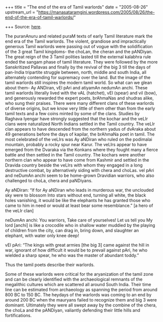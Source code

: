 +++
title = "The end of the era of Tamil warlords"
date = "2005-08-26"
upstream_url = "https://manasataramgini.wordpress.com/2005/08/26/the-end-of-the-era-of-tamil-warlords/"

+++
Source: [here](https://manasataramgini.wordpress.com/2005/08/26/the-end-of-the-era-of-tamil-warlords/).

The puranAnuru and related puraM texts of early Tamil literature mark the end era of the Tamil warlords. The violent, grandiose and impractically generous Tamil warlords were passing out of vogue with the solidification of the 3 great Tamil kingdoms- the choLan, the cheran and the pANDiyan. The great reign of the 3 Tamil polities lasted till the external kalabhra rule ended the sangam phase of tamil literature. They were followed by the more Sanskritized Pallavas and finally by the revival of the big 3 till the days of pan-India tripartite struggle between, north, middle and south India, all alternately contending for supremacy over the land. But the image of the tamil warlords still inspires the modern tamil world. So what can we glean about them- Ay ANDiran, vEl pAri and atiyamAn nedumAn anchi. These tamil warlords literally lived with the vAL (hatchet), vEl (spear) and vil (bow), and generously rewarded the expert poets, brAhmaNas and shudras alike, who sung their praises. There were many different clans of these warlords of diverse origins, but we know very little of them other than from the early tamil texts and a few coins minted by some of the clans. Studies by Raghava Iyengar have strongly suggested that the kochar and the veLIr clans were naturalized North Indians settled in the Tamil country. The veLIr clan appears to have descended from the northern yadus of dvAraka about 49 generations before the days of kapilar, the brAhmaNa poet in tamil. The most celebrated of the veLIrs was Ay aNDiran who ruled on the podimalai mountain, probably a rocky spur near Karur. The veLIrs appear to have emerged from the Dvaraka via the Konkans where they fought many a fierce battle and then settled in the Tamil country. The kochars were another northern clan who appear to have come from Kashmir and settled in the Dravida country beside the veLIrs with whom they engaged in a long destructive combat, by alternatively siding with chera and choLas. vel pAri and neDumAn anchi seem to be home-grown Dravidian warriors, who also challenged to choLa, chera and paNDiyans.

Ay aNDiran: “If for Ay aNDiran who leads in murderous war, the unclouded sky were to blossom Into stars without end, turning all white, the black holes vanishing, it would be like the elephants he has granted those who came to him in need or would at least bear some resemblance.” \[a hero of the veLIr clan\]

neDumAn anchi: You warriors, Take care of yourselves! Let us tell you My lord \[anchi\] is like a crocodile who in shallow water muddied by the playing of children from the city, can drag in, bring down, and slaughter an elephant, with water only knee deep!

vEl pAri: “The kings with great armies \[the big 3\] came against the hill in war, ignorant of how difficult it would be to prevail against pAri, he who wielded a sharp spear, he who was the master of abundant toddy.”

Thus the tamil poets describe their warlords.

Some of these warlords were critical for the aryanization of the tamil zone and can be clearly identified with the archaeological remnants of the megalithic cultures which are scattered all around South India. Their time line can be estimated from archaeology as spanning the period from around 800 BC to 150 BC. The heydays of the warlords was coming to an end by around 200 BC when the mauryans failed to recognize them and big 3 were dominant. Ultimately they were all swept away by the combine of the chera, the choLa and the pANDiyan, valiantly defending their little hills and fortifications.

